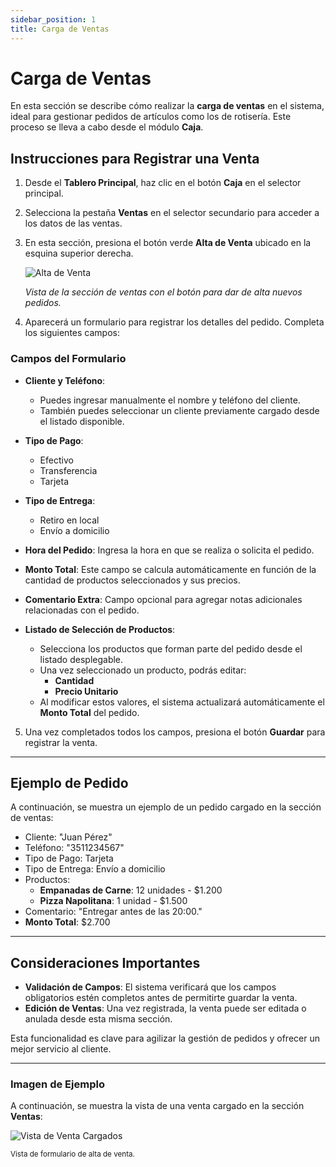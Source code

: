 ```yaml
---
sidebar_position: 1
title: Carga de Ventas
---
```


# Carga de Ventas

En esta sección se describe cómo realizar la **carga de ventas** en el sistema, ideal para gestionar pedidos de artículos como los de rotisería. Este proceso se lleva a cabo desde el módulo **Caja**.

## Instrucciones para Registrar una Venta

1. Desde el **Tablero Principal**, haz clic en el botón **Caja** en el selector principal.
2. Selecciona la pestaña **Ventas** en el selector secundario para acceder a los datos de las ventas.
3. En esta sección, presiona el botón verde **Alta de Venta** ubicado en la esquina superior derecha.

   <div style={{ textAlign: 'center' }}>
      <img 
        src="../../img/alta-venta.png" 
        alt="Alta de Venta" 
        style={{ maxWidth: '700px', border: '1px solid #ddd', borderRadius: '8px' }} 
      />
      <p><em>Vista de la sección de ventas con el botón para dar de alta nuevos pedidos.</em></p>
   </div>

4. Aparecerá un formulario para registrar los detalles del pedido. Completa los siguientes campos:

### Campos del Formulario

- **Cliente y Teléfono**:

  - Puedes ingresar manualmente el nombre y teléfono del cliente.
  - También puedes seleccionar un cliente previamente cargado desde el listado disponible.

- **Tipo de Pago**:

  - Efectivo
  - Transferencia
  - Tarjeta

- **Tipo de Entrega**:

  - Retiro en local
  - Envío a domicilio

- **Hora del Pedido**: Ingresa la hora en que se realiza o solicita el pedido.

- **Monto Total**: Este campo se calcula automáticamente en función de la cantidad de productos seleccionados y sus precios.

- **Comentario Extra**: Campo opcional para agregar notas adicionales relacionadas con el pedido.

- **Listado de Selección de Productos**:
  - Selecciona los productos que forman parte del pedido desde el listado desplegable.
  - Una vez seleccionado un producto, podrás editar:
    - **Cantidad**
    - **Precio Unitario**
  - Al modificar estos valores, el sistema actualizará automáticamente el **Monto Total** del pedido.

5. Una vez completados todos los campos, presiona el botón **Guardar** para registrar la venta.

---

## Ejemplo de Pedido

A continuación, se muestra un ejemplo de un pedido cargado en la sección de ventas:

- Cliente: "Juan Pérez"
- Teléfono: "3511234567"
- Tipo de Pago: Tarjeta
- Tipo de Entrega: Envío a domicilio
- Productos:
  - **Empanadas de Carne**: 12 unidades - $1.200
  - **Pizza Napolitana**: 1 unidad - $1.500
- Comentario: "Entregar antes de las 20:00."
- **Monto Total**: $2.700

---

## Consideraciones Importantes

- **Validación de Campos**: El sistema verificará que los campos obligatorios estén completos antes de permitirte guardar la venta.
- **Edición de Ventas**: Una vez registrada, la venta puede ser editada o anulada desde esta misma sección.

Esta funcionalidad es clave para agilizar la gestión de pedidos y ofrecer un mejor servicio al cliente.

---

### Imagen de Ejemplo

A continuación, se muestra la vista de una venta cargado en la sección **Ventas**:

<div style={{ textAlign: 'center' }}>
  <img 
    src="../../img/alta-venta-form.png" 
    alt="Vista de Venta Cargados" 
    style={{ maxWidth: '700px', border: '1px solid #ddd', borderRadius: '8px' }} 
  />
  <p><small>Vista de formulario de alta de venta.</small></p>
</div>
